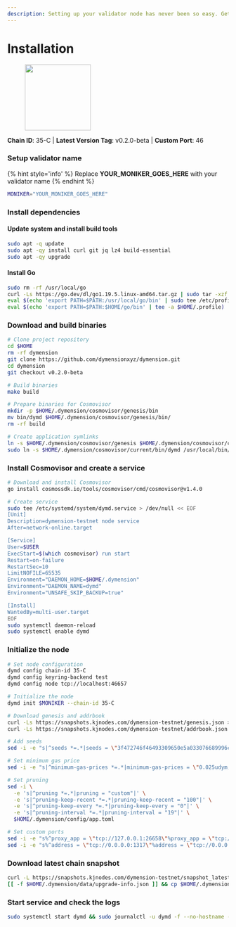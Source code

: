 ```yaml
---
description: Setting up your validator node has never been so easy. Get your validator running in minutes by following step by step instructions.
---
```


# Installation

<figure><img src="https://raw.githubusercontent.com/kj89/testnet_manuals/main/pingpub/logos/dymension.png" width="150" alt=""><figcaption></figcaption></figure>

**Chain ID**: 35-C | **Latest Version Tag**: v0.2.0-beta | **Custom Port**: 46

### Setup validator name

{% hint style='info' %}
Replace **YOUR_MONIKER_GOES_HERE** with your validator name
{% endhint %}

```bash
MONIKER="YOUR_MONIKER_GOES_HERE"
```

### Install dependencies

#### Update system and install build tools

```bash
sudo apt -q update
sudo apt -qy install curl git jq lz4 build-essential
sudo apt -qy upgrade
```

#### Install Go

```bash
sudo rm -rf /usr/local/go
curl -Ls https://go.dev/dl/go1.19.5.linux-amd64.tar.gz | sudo tar -xzf - -C /usr/local
eval $(echo 'export PATH=$PATH:/usr/local/go/bin' | sudo tee /etc/profile.d/golang.sh)
eval $(echo 'export PATH=$PATH:$HOME/go/bin' | tee -a $HOME/.profile)
```

### Download and build binaries

```bash
# Clone project repository
cd $HOME
rm -rf dymension
git clone https://github.com/dymensionxyz/dymension.git
cd dymension
git checkout v0.2.0-beta

# Build binaries
make build

# Prepare binaries for Cosmovisor
mkdir -p $HOME/.dymension/cosmovisor/genesis/bin
mv bin/dymd $HOME/.dymension/cosmovisor/genesis/bin/
rm -rf build

# Create application symlinks
ln -s $HOME/.dymension/cosmovisor/genesis $HOME/.dymension/cosmovisor/current
sudo ln -s $HOME/.dymension/cosmovisor/current/bin/dymd /usr/local/bin/dymd
```

### Install Cosmovisor and create a service

```bash
# Download and install Cosmovisor
go install cosmossdk.io/tools/cosmovisor/cmd/cosmovisor@v1.4.0

# Create service
sudo tee /etc/systemd/system/dymd.service > /dev/null << EOF
[Unit]
Description=dymension-testnet node service
After=network-online.target

[Service]
User=$USER
ExecStart=$(which cosmovisor) run start
Restart=on-failure
RestartSec=10
LimitNOFILE=65535
Environment="DAEMON_HOME=$HOME/.dymension"
Environment="DAEMON_NAME=dymd"
Environment="UNSAFE_SKIP_BACKUP=true"

[Install]
WantedBy=multi-user.target
EOF
sudo systemctl daemon-reload
sudo systemctl enable dymd
```

### Initialize the node

```bash
# Set node configuration
dymd config chain-id 35-C
dymd config keyring-backend test
dymd config node tcp://localhost:46657

# Initialize the node
dymd init $MONIKER --chain-id 35-C

# Download genesis and addrbook
curl -Ls https://snapshots.kjnodes.com/dymension-testnet/genesis.json > $HOME/.dymension/config/genesis.json
curl -Ls https://snapshots.kjnodes.com/dymension-testnet/addrbook.json > $HOME/.dymension/config/addrbook.json

# Add seeds
sed -i -e "s|^seeds *=.*|seeds = \"3f472746f46493309650e5a033076689996c8881@dymension-testnet.rpc.kjnodes.com:46659\"|" $HOME/.dymension/config/config.toml

# Set minimum gas price
sed -i -e "s|^minimum-gas-prices *=.*|minimum-gas-prices = \"0.025udym,0.025uatom\"|" $HOME/.dymension/config/app.toml

# Set pruning
sed -i \
  -e 's|^pruning *=.*|pruning = "custom"|' \
  -e 's|^pruning-keep-recent *=.*|pruning-keep-recent = "100"|' \
  -e 's|^pruning-keep-every *=.*|pruning-keep-every = "0"|' \
  -e 's|^pruning-interval *=.*|pruning-interval = "19"|' \
  $HOME/.dymension/config/app.toml

# Set custom ports
sed -i -e "s%^proxy_app = \"tcp://127.0.0.1:26658\"%proxy_app = \"tcp://127.0.0.1:46658\"%; s%^laddr = \"tcp://127.0.0.1:26657\"%laddr = \"tcp://127.0.0.1:46657\"%; s%^pprof_laddr = \"localhost:6060\"%pprof_laddr = \"localhost:46060\"%; s%^laddr = \"tcp://0.0.0.0:26656\"%laddr = \"tcp://0.0.0.0:46656\"%; s%^prometheus_listen_addr = \":26660\"%prometheus_listen_addr = \":46660\"%" $HOME/.dymension/config/config.toml
sed -i -e "s%^address = \"tcp://0.0.0.0:1317\"%address = \"tcp://0.0.0.0:46317\"%; s%^address = \":8080\"%address = \":46080\"%; s%^address = \"0.0.0.0:9090\"%address = \"0.0.0.0:46090\"%; s%^address = \"0.0.0.0:9091\"%address = \"0.0.0.0:46091\"%; s%^address = \"0.0.0.0:8545\"%address = \"0.0.0.0:46545\"%; s%^ws-address = \"0.0.0.0:8546\"%ws-address = \"0.0.0.0:46546\"%" $HOME/.dymension/config/app.toml
```

### Download latest chain snapshot

```bash
curl -L https://snapshots.kjnodes.com/dymension-testnet/snapshot_latest.tar.lz4 | tar -Ilz4 -xf - -C $HOME/.dymension
[[ -f $HOME/.dymension/data/upgrade-info.json ]] && cp $HOME/.dymension/data/upgrade-info.json $HOME/.dymension/cosmovisor/genesis/upgrade-info.json
```

### Start service and check the logs

```bash
sudo systemctl start dymd && sudo journalctl -u dymd -f --no-hostname -o cat
```
